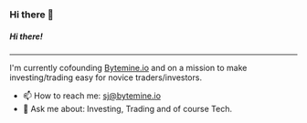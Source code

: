 ### Hi there 👋

<!--
**hanuor/hanuor** is a ✨ _special_ ✨ repository because its `README.md` (this file) appears on your GitHub profile.

Here are some ideas to get you started:

- 🔭 I’m currently working on ...
- 🌱 I’m currently learning ...
- 👯 I’m looking to collaborate on ...
- 🤔 I’m looking for help with ...
- 💬 Ask me about ...

- 😄 Pronouns: ...
- ⚡ Fun fact: ...
-->

##### Hi there!

* * *

I'm currently cofounding <a href='https://bytemine.io'>Bytemine.io</a> and on a mission to make investing/trading easy for novice traders/investors.<br>
- 📫 How to reach me: sj@bytemine.io
- 💬 Ask me about: Investing, Trading and of course Tech.
